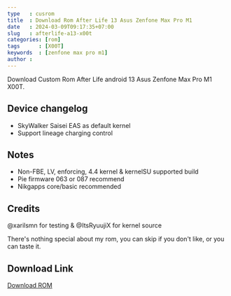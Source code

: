 ```yaml
---
type   : cusrom
title  : Download Rom After Life 13 Asus Zenfone Max Pro M1
date   : 2024-03-09T09:17:35+07:00
slug   : afterlife-a13-x00t
categories: [rom]
tags      : [X00T]
keywords  : [zenfone max pro m1]
author : 
---
```


Download Custom Rom After Life android 13 Asus Zenfone Max Pro M1 X00T.


## Device changelog
- SkyWalker Saisei EAS as default kernel 
- Support lineage charging control

## Notes
- Non-FBE, LV, enforcing, 4.4 kernel & kernelSU supported build
- Pie firmware 063 or 087 recommend 
- Nikgapps core/basic recommended

## Credits
@xarilsmn for testing & @ItsRyuujiX for kernel source 

There's nothing special about my rom, you can skip if you don't like, or you can taste it.
 

## Download Link
[Download ROM](https://sourceforge.net/projects/afterlife-projects/files/release/X00TD/AfterLife-V5.0-Lust-OFFICIAL-X00TD-20240101-Vanilla.zip/download)
